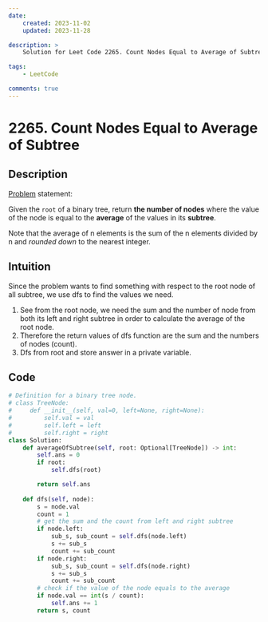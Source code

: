 ```yaml
---
date:
    created: 2023-11-02
    updated: 2023-11-28

description: >
	Solution for Leet Code 2265. Count Nodes Equal to Average of Subtree

tags:
    - LeetCode

comments: true
---
```


# 2265. Count Nodes Equal to Average of Subtree

## Description

[Problem](https://leetcode.com/problems/count-nodes-equal-to-average-of-subtree/description/?envType=daily-question&envId=2023-11-02) statement:

Given the `root` of a binary tree, return **the number of nodes** where the value of the node is equal to the **average** of the values in its **subtree**.

Note that the average of n elements is the sum of the n elements divided by n and *rounded down* to the nearest integer.

## Intuition

Since the problem wants to find something with respect to the root node of all subtree, we use dfs to find the values we need.

1. See from the root node, we need the sum and the number of node from both its left and right subtree in order to calculate the average of the root node.
2. Therefore the return values of dfs function are the sum and the numbers of nodes (count).
3. Dfs from root and store answer in a private variable.

## Code

```python
# Definition for a binary tree node.
# class TreeNode:
#     def __init__(self, val=0, left=None, right=None):
#         self.val = val
#         self.left = left
#         self.right = right
class Solution:
    def averageOfSubtree(self, root: Optional[TreeNode]) -> int:
        self.ans = 0
        if root:
            self.dfs(root)

        return self.ans
        
    def dfs(self, node):
        s = node.val
        count = 1
        # get the sum and the count from left and right subtree
        if node.left:
            sub_s, sub_count = self.dfs(node.left)
            s += sub_s
            count += sub_count
        if node.right:
            sub_s, sub_count = self.dfs(node.right)
            s += sub_s
            count += sub_count
        # check if the value of the node equals to the average
        if node.val == int(s / count):
            self.ans += 1
        return s, count
```
